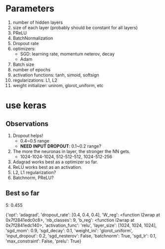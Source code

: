 # Parameters

1. number of hidden layers
2. size of each layer (probably should be constant for all layers)
3. PReLU
4. BatchNormalization
5. Dropout rate
6. optimizers:
   * SGD: learning rate, momentum neterov, decay
   * Adam
7. Batch size
8. number of epochs
9. activation functions: tanh, simoid, softsign
10. regularizations: L1, L2
11. weight initializer: unirom, glorot_uniform, etc


# use keras

## Observations

1. Dropout helps!
    * 0.4~0.5 range
	* **NEED INPUT DROPOUT**: 0.1~0.2 range?
2. The more the neuronas in layer, the stronger the NN gets.
    * 1024-1024-1024, 512-512-512, 1024-512-256
3. Adagrad works best as a optimizer so far.
4. ReLU works best as an activation.
5. L2, L1 regularization?
6. Batchnorm, PReLU?

## Best so far

5: 0.455

{'opt': 'adagrad', 'dropout_rate': [0.4, 0.4, 0.4], 'W_reg': <function
l2wrap at 0x7f2841edc0c8>, 'nb_classes': 9, 'b_reg': <function l2wrap
at 0x7f2841edc140>, 'activation_func': 'relu', 'layer_size':
[1024, 1024, 1024], 'sgd_mom': 0.9, 'sgd_decay': 0.1, 'weight_ini':
'glorot_uniform', 'input_dropout': 0.2, 'sgd_nesterov': False,
'batchnorm': True, 'sgd_lr': 0.1, 'max_constraint': False, 'prelu':
True}

